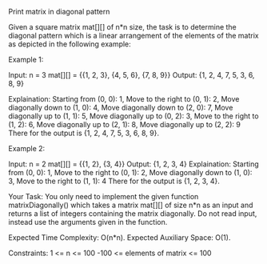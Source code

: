Print matrix in diagonal pattern

Given a square matrix mat[][] of n*n size, the task is to determine the diagonal pattern which is a linear arrangement of the elements of the matrix as depicted in the following example:


Example 1:

Input:
n = 3
mat[][] = {{1, 2, 3},
           {4, 5, 6},
           {7, 8, 9}}
Output: {1, 2, 4, 7, 5, 3, 6, 8, 9}

Explaination:
Starting from (0, 0): 1,
Move to the right to (0, 1): 2,
Move diagonally down to (1, 0): 4,
Move diagonally down to (2, 0): 7,
Move diagonally up to (1, 1): 5,
Move diagonally up to (0, 2): 3,
Move to the right to (1, 2): 6,
Move diagonally up to (2, 1): 8,
Move diagonally up to (2, 2): 9
There for the output is {1, 2, 4, 7, 5, 3, 6, 8, 9}.


Example 2:

Input:
n = 2
mat[][] = {{1, 2},
           {3, 4}}
Output: {1, 2, 3, 4}
Explaination:
Starting from (0, 0): 1,
Move to the right to (0, 1): 2,
Move diagonally down to (1, 0): 3,
Move to the right to (1, 1): 4
There for the output is {1, 2, 3, 4}.


Your Task:
You only need to implement the given function matrixDiagonally() which takes a matrix mat[][] of size n*n as an input and returns a list of integers containing the matrix diagonally. Do not read input, instead use the arguments given in the function.

Expected Time Complexity: O(n*n).
Expected Auxiliary Space: O(1).

Constraints:
1 <= n <= 100
-100 <= elements of matrix <= 100